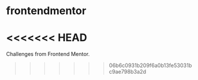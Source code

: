 # frontendmentor
<<<<<<< HEAD
=======
Challenges from Frontend Mentor.
>>>>>>> 06b6c0931b209f6a0b13fe53031bc9ae798b3a2d
